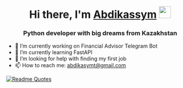 <h1 align="center">Hi there, I'm <a href="https://daniilshat.ru/" target="_blank">Abdikassym</a> 
<img src="https://github.com/blackcater/blackcater/raw/main/images/Hi.gif" height="32"/></h1>
<h3 align="center">Python developer with big dreams from Kazakhstan</h3>



- 🔭 I’m currently working on Financial Advisor Telegram Bot
- 🌱 I’m currently learning FastAPI
- 🤔 I’m looking for help with finding my first job
- 📫 How to reach me: abdikasymt@gmail.com 




[![Readme Quotes](https://quotes-github-readme.vercel.app/api?type=horizontal&theme=dark)](https://github.com/piyushsuthar/github-readme-quotes)

